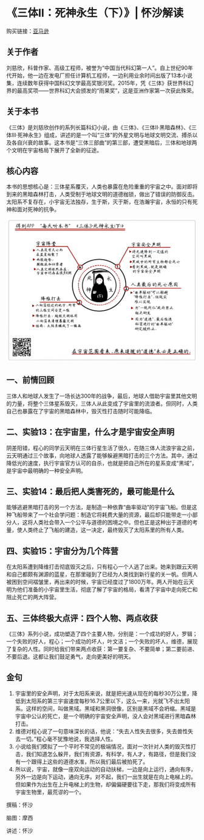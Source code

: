 《三体II：死神永生（下）》| 怀沙解读
=============================

购买链接：[亚马逊](https://www.amazon.cn/三体-刘慈欣/dp/B00OB3SNMY/ref=sr_1_1?ie=UTF8&qid=1506350471&sr=8-1&keywords=三体)

关于作者
-----------------------------

刘慈欣，科普作家、高级工程师，被誉为“中国当代科幻第一人”。自上世纪90年代开始，他一边在发电厂担任计算机工程师，一边利用业余时间出版了13本小说集，连续数年获得中国科幻文学最高奖银河奖。2015年，凭《三体》获世界科幻界的最高奖项——世界科幻大会颁发的“雨果奖”，这是亚洲作家第一次获此殊荣。

关于本书
-----------------------------

《三体》是刘慈欣创作的系列长篇科幻小说，由《三体》、《三体Ⅱ·黑暗森林》、《三体Ⅲ·死神永生》组成，讲述的是一个叫“三体”的外星文明与地球文明交流、搏杀以及各自兴衰的故事。这本书是“三体三部曲”的第三部，遭受黑暗后，三体和地球两个文明在宇宙格局下展开了全新的征途。

核心内容
-----------------------------

本书的思想核心是：三体星系覆灭，人类也暴露在危险重重的宇宙之中。面对即将到来的黑暗森林打击，人类受制于地球文明的道德枷锁，做出了错误的防御反击。太阳系不复存在，小宇宙无法独存，生于斯，灭于斯，在浩瀚宇宙，永恒的只有死神和面对死神的抗争。     
 
![](the-three-body-problem-3-2/001.JPG)

一、前情回顾
-----------------------------

三体人和地球人发生了一场长达300年的战争，最后，地球人借助宇宙里其他文明的力量，将整个三体星系毁灭，三体人从此变成了宇宙里的流浪者。但同时，人类自己也暴露在了宇宙的黑暗森林中，毁灭性打击随时可能降临。

二、实验13：在宇宙里，什么才是宇宙安全声明
-----------------------------

阴差阳错，程心的同学云天明在三体行星生活了很久，在随三体人流浪宇宙之前，云天明通过三个故事，向地球人透露了能够躲避黑暗打击的三个方法。其中，通过降低光的速度，执行宇宙官方认可的自杀，也就是把自己所在的星系变成“黑域”，是宇宙中最明确的一种安全声明。

三、实验14：最后把人类害死的，最可能是什么
-----------------------------

能够逃避黑暗打击的另一个方法，是制造一种依靠“曲率驱动”的宇宙飞船。但是这种飞船带来了一个社会学问题：制造它将耗费大量的资源，最后却只能带走一小部分人，这将人类社会带入一个公平与道德的困境之中。但也正是这种出于道德的考量，使人类终止了飞船的建造，这一决定，最终毁灭了太阳系里的所有人类。

四、实验15：宇宙分为几个阵营
-----------------------------

在太阳系遭到降维打击彻底毁灭之后，只有程心一个人逃了出来。她来到跟云天明和自己都颇有渊源的蓝星，在那里碰到了已经为人类找到新行星的关一帆。但两人被困到空间褶皱里，再出来的时候，宇宙已经度过了1800万年。两人开始在云天明为他们准备的小宇宙里生活，彻底了解了宇宙的格局，看清了宇宙中走向死亡和阻止死亡的两大阵营。

五、三体终极大点评：四个人物、两点收获
-----------------------------

《三体》系列小说，成功塑造了四个主要人物，分别是：一个成功的好人，罗辑；一个失败的好人，程心；一个成功的坏人，叶文洁；一个失败的坏人，维德，展现了复杂的人性。同时给我们带来两点收获：第一要复杂、不要简单；第二要前进、不要后退。这都让我们鼓足勇气，走向更美好的明天。

金句
-----------------------------

1. 宇宙里的安全声明，对于太阳系来说，就是把光速从现在的每秒30万公里，降低到太阳系的第三宇宙速度每秒16.7公里以下，这么一来，光就飞不出太阳系。这样的空间，叫做黑域。黑域和黑洞很像，区别是黑域不会坍缩。黑域是宇宙中公认的死亡，是一个明确的宇宙安全声明，没人会对黑域进行黑暗森林打击。
2. 维德对程心说了一句意味深长的话，他说：“失去人性失去很多，失去兽性失去一切。”程心毫不犹豫地说，我选择人性。
3. 小说给我们模拟了一个平时不常见的极端情况，面对一次针对人类的毁灭性打击，我们知道怎么躲开，我们有资源，有科学，有人才，有路径，但是我们没有一个跟得上这些的道德水准，所以我们最后被拍死了。
4. 所以说，宇宙，就像一座双向运动的自动扶梯，一边是向上运行，通向有序，另外一边是向下运动，通向无序。对不起，我们一出生就是在向上电梯上的。但如果作为出生在上升电梯上的生物，却偏偏硬要往下走，那我们将变成所有宇宙生物里，最荒谬的一个。

撰稿：怀沙

脑图：摩西

讲述：怀沙